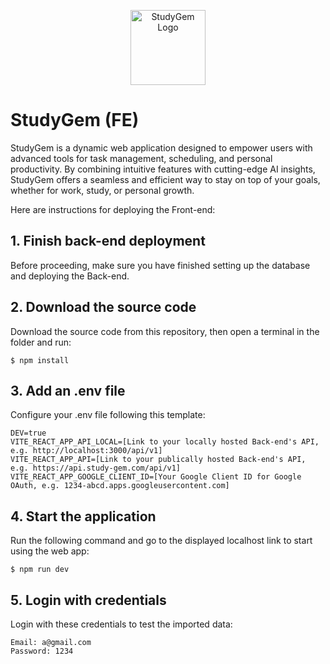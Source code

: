 <p align="center">
  <a href="https://github.com/WokCao/Study-Planner-FE" target="blank"><img src="/public/gem.ico" width="120" alt="StudyGem Logo" /></a>
</p>

# StudyGem (FE)

StudyGem is a dynamic web application designed to empower users with advanced tools for task management, scheduling, and personal productivity. By combining intuitive features with cutting-edge AI insights, StudyGem offers a seamless and efficient way to stay on top of your goals, whether for work, study, or personal growth.

Here are instructions for deploying the Front-end:

## 1. Finish back-end deployment

Before proceeding, make sure you have finished setting up the database and deploying the Back-end.

## 2. Download the source code

Download the source code from this repository, then open a terminal in the folder and run:
```
$ npm install
```

## 3. Add an .env file

Configure your .env file following this template:
```
DEV=true
VITE_REACT_APP_API_LOCAL=[Link to your locally hosted Back-end's API, e.g. http://localhost:3000/api/v1]
VITE_REACT_APP_API=[Link to your publically hosted Back-end's API, e.g. https://api.study-gem.com/api/v1]
VITE_REACT_APP_GOOGLE_CLIENT_ID=[Your Google Client ID for Google OAuth, e.g. 1234-abcd.apps.googleusercontent.com]
```

## 4. Start the application

Run the following command and go to the displayed localhost link to start using the web app:
```
$ npm run dev
```

## 5. Login with credentials

Login with these credentials to test the imported data:
```
Email: a@gmail.com
Password: 1234
```